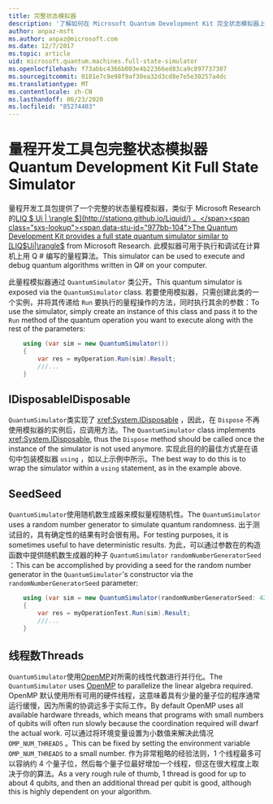 ```yaml
---
title: 完整状态模拟器
description: '了解如何在 Microsoft Quantum Development Kit 完全状态模拟器上运行 Q # 程序。'
author: anpaz-msft
ms.author: anpaz@microsoft.com
ms.date: 12/7/2017
ms.topic: article
uid: microsoft.quantum.machines.full-state-simulator
ms.openlocfilehash: f73abbc4366b003e4b22366ed83ca9c897737307
ms.sourcegitcommit: 0181e7c9e98f9af30ea32d3cd8e7e5e30257a4dc
ms.translationtype: MT
ms.contentlocale: zh-CN
ms.lasthandoff: 06/23/2020
ms.locfileid: "85274403"
---
```

# <a name="quantum-development-kit-full-state-simulator"></a><span data-ttu-id="977bb-103">量程开发工具包完整状态模拟器</span><span class="sxs-lookup"><span data-stu-id="977bb-103">Quantum Development Kit Full State Simulator</span></span>

<span data-ttu-id="977bb-104">量程开发工具包提供了一个完整的状态量程模拟器，类似于 Microsoft Research 的[LIQ $ Ui | \rangle $](http://stationq.github.io/Liquid/) 。</span><span class="sxs-lookup"><span data-stu-id="977bb-104">The Quantum Development Kit provides a full state quantum simulator similar to [LIQ$Ui|\rangle$](http://stationq.github.io/Liquid/) from Microsoft Research.</span></span>
<span data-ttu-id="977bb-105">此模拟器可用于执行和调试在计算机上用 Q # 编写的量程算法。</span><span class="sxs-lookup"><span data-stu-id="977bb-105">This simulator can be used to execute and debug quantum algorithms written in Q# on your computer.</span></span>

<span data-ttu-id="977bb-106">此量程模拟器通过 `QuantumSimulator` 类公开。</span><span class="sxs-lookup"><span data-stu-id="977bb-106">This quantum simulator is exposed via the `QuantumSimulator` class.</span></span> <span data-ttu-id="977bb-107">若要使用模拟器，只需创建此类的一个实例，并将其传递给 `Run` 要执行的量程操作的方法，同时执行其余的参数：</span><span class="sxs-lookup"><span data-stu-id="977bb-107">To use the simulator, simply create an instance of this class and pass it to the `Run` method of the quantum operation you want to execute along with the rest of the parameters:</span></span>

```csharp
    using (var sim = new QuantumSimulator())
    {
        var res = myOperation.Run(sim).Result;
        ///...
    }
```

## <a name="idisposable"></a><span data-ttu-id="977bb-108">IDisposable</span><span class="sxs-lookup"><span data-stu-id="977bb-108">IDisposable</span></span>

<span data-ttu-id="977bb-109">`QuantumSimulator`类实现了 <xref:System.IDisposable> ，因此，在 `Dispose` 不再使用模拟器的实例后，应调用方法。</span><span class="sxs-lookup"><span data-stu-id="977bb-109">The `QuantumSimulator` class implements <xref:System.IDisposable>, thus the `Dispose` method should be called once the instance of the simulator is not used anymore.</span></span> <span data-ttu-id="977bb-110">实现此目的的最佳方式是在语句中包装模拟器 `using` ，如以上示例中所示。</span><span class="sxs-lookup"><span data-stu-id="977bb-110">The best way to do this is to wrap the simulator within a `using` statement, as in the example above.</span></span>

## <a name="seed"></a><span data-ttu-id="977bb-111">Seed</span><span class="sxs-lookup"><span data-stu-id="977bb-111">Seed</span></span>

<span data-ttu-id="977bb-112">`QuantumSimulator`使用随机数生成器来模拟量程随机性。</span><span class="sxs-lookup"><span data-stu-id="977bb-112">The `QuantumSimulator` uses a random number generator to simulate quantum randomness.</span></span> <span data-ttu-id="977bb-113">出于测试目的，具有确定性的结果有时会很有用。</span><span class="sxs-lookup"><span data-stu-id="977bb-113">For testing purposes, it is sometimes useful to have deterministic results.</span></span> <span data-ttu-id="977bb-114">为此，可以通过参数在的构造函数中提供随机数生成器的种子 `QuantumSimulator` `randomNumberGeneratorSeed` ：</span><span class="sxs-lookup"><span data-stu-id="977bb-114">This can be accomplished by providing a seed for the random number generator in the `QuantumSimulator`'s constructor via the `randomNumberGeneratorSeed` parameter:</span></span>

```csharp
    using (var sim = new QuantumSimulator(randomNumberGeneratorSeed: 42))
    {
        var res = myOperationTest.Run(sim).Result;
        ///...
    }
```

## <a name="threads"></a><span data-ttu-id="977bb-115">线程数</span><span class="sxs-lookup"><span data-stu-id="977bb-115">Threads</span></span>

<span data-ttu-id="977bb-116">`QuantumSimulator`使用[OpenMP](http://www.openmp.org/)对所需的线性代数进行并行化。</span><span class="sxs-lookup"><span data-stu-id="977bb-116">The `QuantumSimulator` uses [OpenMP](http://www.openmp.org/) to parallelize the linear algebra required.</span></span> <span data-ttu-id="977bb-117">OpenMP 默认使用所有可用的硬件线程，这意味着具有少量的量子位的程序通常运行缓慢，因为所需的协调远多于实际工作。</span><span class="sxs-lookup"><span data-stu-id="977bb-117">By default OpenMP uses all available hardware threads, which means that programs with small numbers of qubits will often run slowly because the coordination required will dwarf the actual work.</span></span> <span data-ttu-id="977bb-118">可以通过将环境变量设置为小数值来解决此情况 `OMP_NUM_THREADS` 。</span><span class="sxs-lookup"><span data-stu-id="977bb-118">This can be fixed by setting the environment variable `OMP_NUM_THREADS` to a small number.</span></span> <span data-ttu-id="977bb-119">作为非常粗略的经验法则，1 个线程最多可以容纳约 4 个量子位，然后每个量子位最好增加一个线程，但这在很大程度上取决于你的算法。</span><span class="sxs-lookup"><span data-stu-id="977bb-119">As a very rough rule of thumb, 1 thread is good for up to about 4 qubits, and then an additional thread per qubit is good, although this is highly dependent on your algorithm.</span></span>

